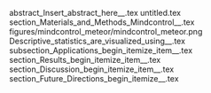abstract_Insert_abstract_here__.tex
untitled.tex
section_Materials_and_Methods_Mindcontrol__.tex
figures/mindcontrol_meteor/mindcontrol_meteor.png
Descriptive_statistics_are_visualized_using__.tex
subsection_Applications_begin_itemize_item__.tex
section_Results_begin_itemize_item__.tex
section_Discussion_begin_itemize_item__.tex
section_Future_Directions_begin_itemize__.tex